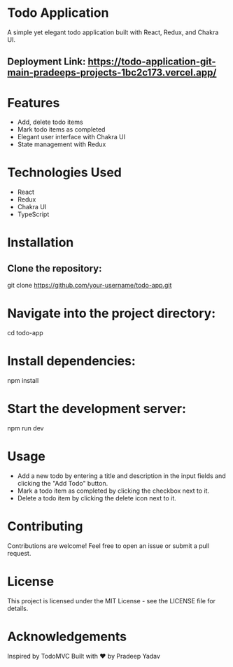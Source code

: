 


# Todo Application
A simple yet elegant todo application built with React, Redux, and Chakra UI.

## Deployment Link: https://todo-application-git-main-pradeeps-projects-1bc2c173.vercel.app/

# Features
- Add, delete todo items
- Mark todo items as completed
- Elegant user interface with Chakra UI
- State management with Redux

# Technologies Used
- React
- Redux
- Chakra UI
- TypeScript


# Installation
## Clone the repository: 
git clone https://github.com/your-username/todo-app.git

# Navigate into the project directory:
cd todo-app

# Install dependencies:
npm install

# Start the development server:
npm run dev
# Usage
- Add a new todo by entering a title and description in the input fields and clicking the "Add Todo" button.
- Mark a todo item as completed by clicking the checkbox next to it.
- Delete a todo item by clicking the delete icon next to it.

# Contributing
Contributions are welcome! Feel free to open an issue or submit a pull request.

# License
This project is licensed under the MIT License - see the LICENSE file for details.

# Acknowledgements
Inspired by TodoMVC
Built with ❤️ by Pradeep Yadav
